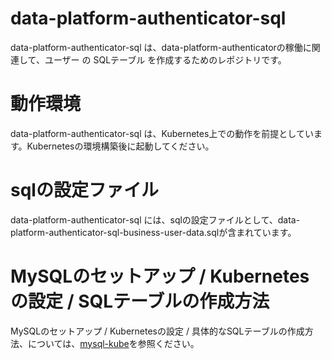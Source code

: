 # data-platform-authenticator-sql
data-platform-authenticator-sql は、data-platform-authenticatorの稼働に関連して、ユーザー の SQLテーブル を作成するためのレポジトリです。  

# 動作環境
data-platform-authenticator-sql は、Kubernetes上での動作を前提としています。Kubernetesの環境構築後に起動してください。  

# sqlの設定ファイル
data-platform-authenticator-sql には、sqlの設定ファイルとして、data-platform-authenticator-sql-business-user-data.sqlが含まれています。  

# MySQLのセットアップ / Kubernetesの設定 / SQLテーブルの作成方法  
MySQLのセットアップ / Kubernetesの設定 / 具体的なSQLテーブルの作成方法、については、[mysql-kube](https://github.com/latonaio/mysql-kube)を参照ください。  